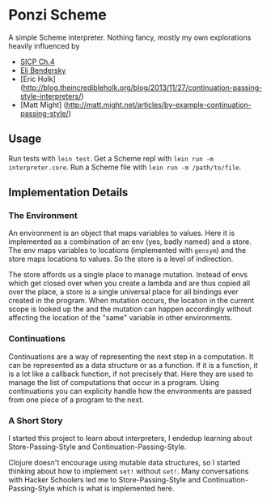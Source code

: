 # Ponzi Scheme

A simple Scheme interpreter.  Nothing fancy, mostly my own explorations heavily
influenced by

* [SICP Ch.4](http://mitpress.mit.edu/sicp/full-text/book/book-Z-H-25.html#%_chap_4)
* [Eli Bendersky](http://eli.thegreenplace.net/2007/12/06/sicp-sections-411-412/#fn1)
* [Eric Holk] (http://blog.theincredibleholk.org/blog/2013/11/27/continuation-passing-style-interpreters/)
* [Matt Might] (http://matt.might.net/articles/by-example-continuation-passing-style/)

## Usage

Run tests with `lein test`.  Get a Scheme repl with `lein run -m
interpreter.core`. Run a Scheme file with `lein run -m /path/to/file`.

## Implementation Details

### The Environment

An environment is an object that maps variables to values. Here it is
implemented as a combination of an env (yes, badly named) and a store. The env
maps variables to locations (implemented with `gensym`) and the store maps
locations to values. So the store is a level of indirection.

The store affords us a single place to manage mutation. Instead of envs which
get closed over when you create a lambda and are thus copied all over the place,
a store is a single universal place for all bindings ever created in the
program. When mutation occurs, the location in the current scope is looked up
the and the mutation can happen accordingly without affecting the location of
the "same" variable in other environments.

### Continuations

Continuations are a way of representing the next step in a computation. It can
be represented as a data structure or as a function. If it is a function, it is
a lot like a callback function, if not precisely that. Here they are used to
manage the list of computations that occur in a program. Using continuations you
can explicity handle how the environments are passed from one piece of a program
to the next.

### A Short Story

I started this project to learn about interpreters, I endedup learning about
Store-Passing-Style and Continuation-Passing-Style.

Clojure doesn't encourage using mutable data structures, so I started thinking
about how to implement `set!` without `set!`. Many conversations with Hacker
Schoolers led me to Store-Passing-Style and Continuation-Passing-Style which is
what is implemented here.
